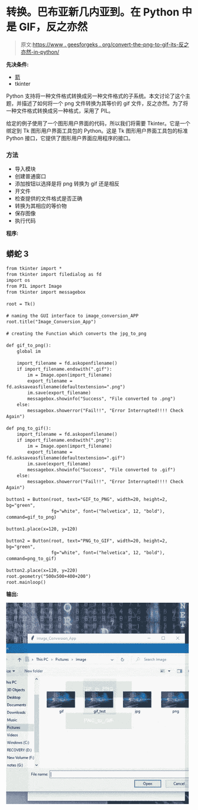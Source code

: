 # 转换。巴布亚新几内亚到。在 Python 中是 GIF，反之亦然

> 原文:[https://www . geesforgeks . org/convert-the-png-to-gif-its-反之亦然-in-python/](https://www.geeksforgeeks.org/convert-the-png-to-gif-and-its-vice-versa-in-python/)

**先决条件:**

*   [箭](https://www.geeksforgeeks.org/python-pillow-a-fork-of-pil/)
*   tkinter

Python 支持将一种文件格式转换成另一种文件格式的子系统。本文讨论了这个主题，并描述了如何将一个 png 文件转换为其等价的 gif 文件，反之亦然。为了将一种文件格式转换成另一种格式，采用了 PIL。

给定的例子使用了一个图形用户界面的代码，所以我们将需要 Tkinter。它是一个绑定到 Tk 图形用户界面工具包的 Python。这是 Tk 图形用户界面工具包的标准 Python 接口，它提供了图形用户界面应用程序的接口。

### 方法

*   导入模块
*   创建普通窗口
*   添加按钮以选择是将 png 转换为 gif 还是相反
*   开文件
*   检查提供的文件格式是否正确
*   转换为其相应的等价物
*   保存图像
*   执行代码

**程序:**

## 蟒蛇 3

```
from tkinter import *
from tkinter import filedialog as fd
import os
from PIL import Image
from tkinter import messagebox

root = Tk()

# naming the GUI interface to image_conversion_APP
root.title("Image_Conversion_App")

# creating the Function which converts the jpg_to_png

def gif_to_png():
    global im

    import_filename = fd.askopenfilename()
    if import_filename.endswith(".gif"):
        im = Image.open(import_filename)
        export_filename = fd.asksaveasfilename(defaultextension=".png")
        im.save(export_filename)
        messagebox.showinfo("Success", "File converted to .png")
    else:
        messagebox.showerror("Fail!!", "Error Interrupted!!!! Check Again")

def png_to_gif():
    import_filename = fd.askopenfilename()
    if import_filename.endswith(".png"):
        im = Image.open(import_filename)
        export_filename = fd.asksaveasfilename(defaultextension=".gif")
        im.save(export_filename)
        messagebox.showinfo("Success", "File converted to .gif")
    else:
        messagebox.showerror("Fail!!", "Error Interrupted!!!! Check Again")

button1 = Button(root, text="GIF_to_PNG", width=20, height=2, bg="green",
                 fg="white", font=("helvetica", 12, "bold"), command=gif_to_png)

button1.place(x=120, y=120)

button2 = Button(root, text="PNG_to_GIF", width=20, height=2, bg="green",
                 fg="white", font=("helvetica", 12, "bold"), command=png_to_gif)

button2.place(x=120, y=220)
root.geometry("500x500+400+200")
root.mainloop()
```

**输出:**

![](img/a869d2a98cb974c77faaf3e1f1afbe9e.png)